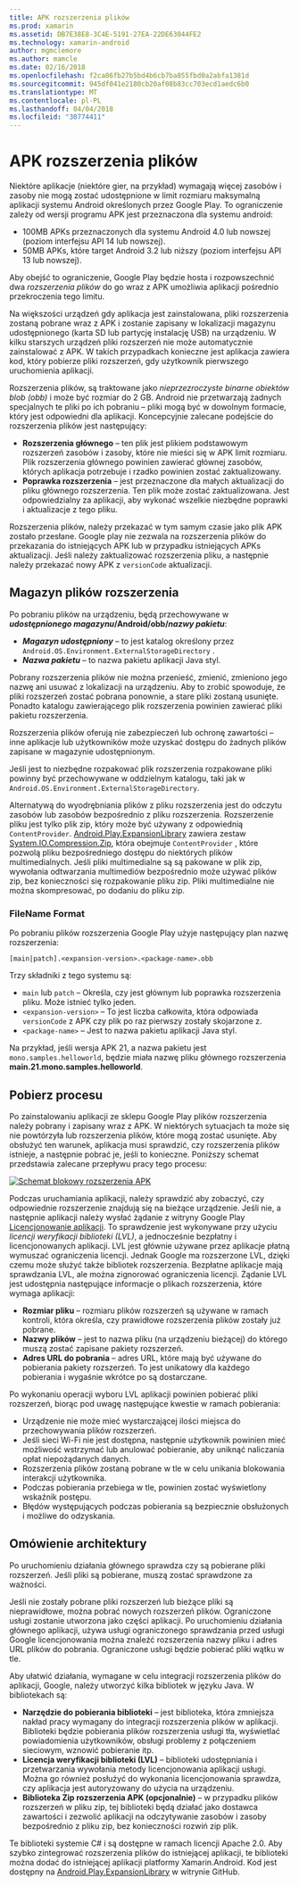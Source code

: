 ```yaml
---
title: APK rozszerzenia plików
ms.prod: xamarin
ms.assetid: DB7E38E8-3C4E-5191-27EA-22DE63044FE2
ms.technology: xamarin-android
author: mgmclemore
ms.author: mamcle
ms.date: 02/16/2018
ms.openlocfilehash: f2ca86fb27b5bd4b6cb7ba855fbd0a2abfa1381d
ms.sourcegitcommit: 945df041e2180cb20af08b83cc703ecd1aedc6b0
ms.translationtype: MT
ms.contentlocale: pl-PL
ms.lasthandoff: 04/04/2018
ms.locfileid: "30774411"
---
```

# <a name="apk-expansion-files"></a>APK rozszerzenia plików

Niektóre aplikacje (niektóre gier, na przykład) wymagają więcej zasobów i zasoby nie mogą zostać udostępnione w limit rozmiaru maksymalną aplikacji systemu Android określonych przez Google Play. To ograniczenie zależy od wersji programu APK jest przeznaczona dla systemu android:

-  100MB APKs przeznaczonych dla systemu Android 4.0 lub nowszej (poziom interfejsu API 14 lub nowszej).
-  50MB APKs, które target Android 3.2 lub niższy (poziom interfejsu API 13 lub nowszej).

Aby obejść to ograniczenie, Google Play będzie hosta i rozpowszechnić dwa *rozszerzenia plików* do go wraz z APK umożliwia aplikacji pośrednio przekroczenia tego limitu. 

Na większości urządzeń gdy aplikacja jest zainstalowana, pliki rozszerzenia zostaną pobrane wraz z APK i zostanie zapisany w lokalizacji magazynu udostępnionego (karta SD lub partycję instalację USB) na urządzeniu. W kilku starszych urządzeń pliki rozszerzeń nie może automatycznie zainstalować z APK. W takich przypadkach konieczne jest aplikacja zawiera kod, który pobierze pliki rozszerzeń, gdy użytkownik pierwszego uruchomienia aplikacji.

Rozszerzenia plików, są traktowane jako *nieprzezroczyste binarne obiektów blob (obb)* i może być rozmiar do 2 GB. Android nie przetwarzają żadnych specjalnych te pliki po ich pobraniu &ndash; pliki mogą być w dowolnym formacie, który jest odpowiedni dla aplikacji. Koncepcyjnie zalecane podejście do rozszerzenia plików jest następujący:

-   **Rozszerzenia głównego** &ndash; ten plik jest plikiem podstawowym rozszerzeń zasobów i zasoby, które nie mieści się w APK limit rozmiaru. Plik rozszerzenia głównego powinien zawierać głównej zasobów, których aplikacja potrzebuje i rzadko powinien zostać zaktualizowany.
-   **Poprawka rozszerzenia** &ndash; jest przeznaczone dla małych aktualizacji do pliku głównego rozszerzenia. Ten plik może zostać zaktualizowana. Jest odpowiedzialny za aplikacji, aby wykonać wszelkie niezbędne poprawki i aktualizacje z tego pliku.


Rozszerzenia plików, należy przekazać w tym samym czasie jako plik APK zostało przesłane.
Google play nie zezwala na rozszerzenia plików do przekazania do istniejących APK lub w przypadku istniejących APKs aktualizacji. Jeśli należy zaktualizować rozszerzenia pliku, a następnie należy przekazać nowy APK z `versionCode` aktualizacji.


## <a name="expansion-file-storage"></a>Magazyn plików rozszerzenia

Po pobraniu plików na urządzeniu, będą przechowywane w  **_udostępnionego magazynu_/Android/obb/_nazwy pakietu_**:

-   **_Magazyn udostępniony_**  &ndash; to jest katalog określony przez `Android.OS.Environment.ExternalStorageDirectory` .
-   **_Nazwa pakietu_**  &ndash; to nazwa pakietu aplikacji Java styl.


Pobrany rozszerzenia plików nie można przenieść, zmienić, zmieniono jego nazwę ani usuwać z lokalizacji na urządzeniu. Aby to zrobić spowoduje, że pliki rozszerzeń zostać pobrana ponownie, a stare pliki zostaną usunięte. Ponadto katalogu zawierającego plik rozszerzenia powinien zawierać pliki pakietu rozszerzenia.

Rozszerzenia plików oferują nie zabezpieczeń lub ochronę zawartości &ndash; inne aplikacje lub użytkowników może uzyskać dostępu do żadnych plików zapisane w magazynie udostępnionym.

Jeśli jest to niezbędne rozpakować plik rozszerzenia rozpakowane pliki powinny być przechowywane w oddzielnym katalogu, taki jak w `Android.OS.Environment.ExternalStorageDirectory`.

Alternatywą do wyodrębniania plików z pliku rozszerzenia jest do odczytu zasobów lub zasobów bezpośrednio z pliku rozszerzenia. Rozszerzenie pliku jest tylko plik zip, który może być używany z odpowiednią `ContentProvider`. [Android.Play.ExpansionLibrary](https://github.com/mattleibow/Android.Play.ExpansionLibrary) zawiera zestaw [System.IO.Compression.Zip](https://github.com/mattleibow/Android.Play.ExpansionLibrary/tree/master/System.IO.Compression.Zip), która obejmuje `ContentProvider` , które pozwolą pliku bezpośredniego dostępu do niektórych plików multimedialnych. Jeśli pliki multimedialne są są pakowane w plik zip, wywołania odtwarzania multimediów bezpośrednio może używać plików zip, bez konieczności się rozpakowanie pliku zip. Pliki multimedialne nie można skompresować, po dodaniu do pliku zip. 


### <a name="filename-format"></a>FileName Format

Po pobraniu plików rozszerzenia Google Play użyje następujący plan nazwę rozszerzenia:

    [main|patch].<expansion-version>.<package-name>.obb

Trzy składniki z tego systemu są:

-   `main` lub `patch` &ndash; Określa, czy jest głównym lub poprawka rozszerzenia pliku. Może istnieć tylko jeden.
-   `<expansion-version>` &ndash; To jest liczba całkowita, która odpowiada `versionCode` z APK czy plik po raz pierwszy zostały skojarzone z.
-   `<package-name>` &ndash; Jest to nazwa pakietu aplikacji Java styl.


Na przykład, jeśli wersja APK 21, a nazwa pakietu jest `mono.samples.helloworld`, będzie miała nazwę pliku głównego rozszerzenia **main.21.mono.samples.helloworld**.


## <a name="download-process"></a>Pobierz procesu

Po zainstalowaniu aplikacji ze sklepu Google Play plików rozszerzenia należy pobrany i zapisany wraz z APK. W niektórych sytuacjach ta może się nie powtórzyła lub rozszerzenia plików, które mogą zostać usunięte. Aby obsłużyć ten warunek, aplikacja musi sprawdzić, czy rozszerzenia plików istnieje, a następnie pobrać je, jeśli to konieczne. Poniższy schemat przedstawia zalecane przepływu pracy tego procesu:

[![Schemat blokowy rozszerzenia APK](apk-expansion-files-images/apkexpansion.png)](apk-expansion-files-images/apkexpansion.png#lightbox)

Podczas uruchamiania aplikacji, należy sprawdzić aby zobaczyć, czy odpowiednie rozszerzenie znajdują się na bieżące urządzenie. Jeśli nie, a następnie aplikacji należy wysłać żądanie z witryny Google Play [Licencjonowanie aplikacji](http://developer.android.com/google/play/licensing/index.html). To sprawdzenie jest wykonywane przy użyciu *licencji weryfikacji biblioteki (LVL)*, a jednocześnie bezpłatny i licencjonowanych aplikacji. LVL jest głównie używane przez aplikacje płatną wymuszać ograniczenia licencji. Jednak Google ma rozszerzone LVL, dzięki czemu może służyć także bibliotek rozszerzenia. Bezpłatne aplikacje mają sprawdzania LVL, ale można zignorować ograniczenia licencji. Żądanie LVL jest udostępnia następujące informacje o plikach rozszerzenia, które wymaga aplikacji: 

-   **Rozmiar pliku** &ndash; rozmiaru plików rozszerzeń są używane w ramach kontroli, która określa, czy prawidłowe rozszerzenia plików zostały już pobrane.
-   **Nazwy plików** &ndash; jest to nazwa pliku (na urządzeniu bieżącej) do którego muszą zostać zapisane pakiety rozszerzeń.
-   **Adres URL do pobrania** &ndash; adres URL, które mają być używane do pobierania pakiety rozszerzeń. To jest unikatowy dla każdego pobierania i wygaśnie wkrótce po są dostarczane.


Po wykonaniu operacji wyboru LVL aplikacji powinien pobierać pliki rozszerzeń, biorąc pod uwagę następujące kwestie w ramach pobierania:

-  Urządzenie nie może mieć wystarczającej ilości miejsca do przechowywania plików rozszerzeń.
-  Jeśli sieci Wi-Fi nie jest dostępna, następnie użytkownik powinien mieć możliwość wstrzymać lub anulować pobieranie, aby uniknąć naliczania opłat niepożądanych danych.
-  Rozszerzenia plików zostaną pobrane w tle w celu unikania blokowania interakcji użytkownika.
-  Podczas pobierania przebiega w tle, powinien zostać wyświetlony wskaźnik postępu.
-  Błędów występujących podczas pobierania są bezpiecznie obsłużonych i możliwe do odzyskania.



## <a name="architectural-overview"></a>Omówienie architektury

Po uruchomieniu działania głównego sprawdza czy są pobierane pliki rozszerzeń. Jeśli pliki są pobierane, muszą zostać sprawdzone za ważności.

Jeśli nie zostały pobrane pliki rozszerzeń lub bieżące pliki są nieprawidłowe, można pobrać nowych rozszerzeń plików. Ograniczone usługi zostanie utworzona jako części aplikacji. Po uruchomieniu działania głównego aplikacji, używa usługi ograniczonego sprawdzania przed usługi Google licencjonowania można znaleźć rozszerzenia nazwy pliku i adres URL plików do pobrania. Ograniczone usługi będzie pobierać pliki wątku w tle.

Aby ułatwić działania, wymagane w celu integracji rozszerzenia plików do aplikacji, Google, należy utworzyć kilka bibliotek w języku Java. W bibliotekach są:

-   **Narzędzie do pobierania biblioteki** &ndash; jest biblioteka, która zmniejsza nakład pracy wymagany do integracji rozszerzenia plików w aplikacji. Biblioteki będzie pobierania plików rozszerzenia usługi tła, wyświetlać powiadomienia użytkowników, obsługi problemy z połączeniem sieciowym, wznowić pobieranie itp.
-   **Licencja weryfikacji biblioteki (LVL)** &ndash; biblioteki udostępniania i przetwarzania wywołania metody licencjonowania aplikacji usługi. Można go również posłużyć do wykonania licencjonowania sprawdza, czy aplikacja jest autoryzowany do użycia na urządzeniu.
-   **Biblioteka Zip rozszerzenia APK (opcjonalnie)** &ndash; w przypadku plików rozszerzeń w pliku zip, tej biblioteki będą działać jako dostawca zawartości i zezwolić aplikacji na odczytywanie zasobów i zasoby bezpośrednio z pliku zip, bez konieczności rozwiń zip plik.


Te biblioteki systemie C# i są dostępne w ramach licencji Apache 2.0. Aby szybko zintegrować rozszerzenia plików do istniejącej aplikacji, te biblioteki można dodać do istniejącej aplikacji platformy Xamarin.Android. Kod jest dostępny na [Android.Play.ExpansionLibrary](https://github.com/mattleibow/Android.Play.ExpansionLibrary) w witrynie GitHub.
